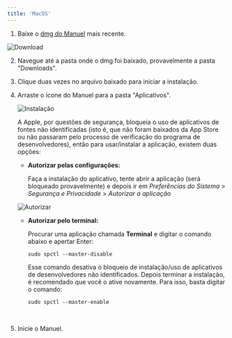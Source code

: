 ```yaml
---
title: 'MacOS'
---
```



1. Baixe o [dmg do Manuel](/download) mais recente.

![Download](guide/install/mac-download.png)

2. Navegue até a pasta onde o dmg foi baixado, provavelmente a pasta "Downloads".

3. Clique duas vezes no arquivo baixado para iniciar a instalação.

4. Arraste o ícone do Manuel para a pasta "Aplicativos".

    ![Instalação](guide/install/mac-install.png)

    A Apple, por questões de segurança, bloqueia o uso de aplicativos de fontes não identificadas (isto é, que não foram baixados da App Store ou não passaram pelo processo de verificação do programa de desenvolvedores), então para usar/instalar a aplicação, existem duas opções:

    - **Autorizar pelas configurações:**
  
        Faça a instalação do aplicativo, tente abrir a aplicação (será bloqueado provavelmente) e depois ir em *Preferências do Sistema* > *Segurança e Privacidade* > *Autorizar a aplicação* 

    ![Autorizar](guide/install/mac-autorizar.png)
    
    - **Autorizar pelo terminal:**
    
        Procurar uma aplicação chamada **Terminal** e digitar o comando abaixo e apertar Enter: 
        ```
        sudo spctl --master-disable
        ```
        Esse comando desativa o bloqueio de instalação/uso de aplicativos de desenvolvedores não identificados. Depois terminar a instalação, é recomendado que você o ative novamente. Para isso, basta digitar o comando:
        ```
        sudo spctl --master-enable
        ```

    <br>




5. Inicie o Manuel.